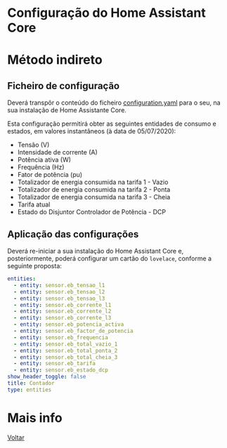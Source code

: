 # Configuração do Home Assistant Core

# Método indireto

## Ficheiro de configuração

Deverá transpôr o conteúdo do ficheiro [configuration.yaml](./configuration-indireto.yaml) para o seu, na sua instalação de Home Assistante Core.

Esta configuração permitirá obter as seguintes entidades de consumo e estados, em valores instantâneos (à data de 05/07/2020):

* Tensão (V)
* Intensidade de corrente (A)
* Potência ativa (W)
* Frequência (Hz)
* Fator de potência (pu)
* Totalizador de energia consumida na tarifa 1 - Vazio
* Totalizador de energia consumida na tarifa 2 - Ponta
* Totalizador de energia consumida na tarifa 3 - Cheia
* Tarifa atual
* Estado do Disjuntor Controlador de Potência - DCP


## Aplicação das configurações

Deverá re-iniciar a sua instalação do Home Assistant Core e, posteriormente, poderá configurar um cartão do `lovelace`, conforme a seguinte proposta:

```yaml
entities:
  - entity: sensor.eb_tensao_l1
  - entity: sensor.eb_tensao_l2
  - entity: sensor.eb_tensao_l3
  - entity: sensor.eb_corrente_l1
  - entity: sensor.eb_corrente_l2
  - entity: sensor.eb_corrente_l3
  - entity: sensor.eb_potencia_activa
  - entity: sensor.eb_factor_de_potencia
  - entity: sensor.eb_frequencia
  - entity: sensor.eb_total_vazio_1
  - entity: sensor.eb_total_ponta_2
  - entity: sensor.eb_total_cheia_3
  - entity: sensor.eb_tarifa
  - entity: sensor.eb_estado_dcp
show_header_toggle: false
title: Contador
type: entities

```



# Mais info

[Voltar](../README.md)
